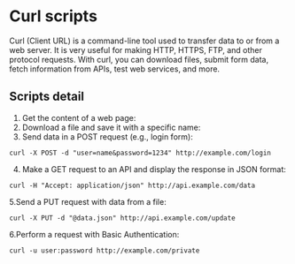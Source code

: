 # Curl scripts
Curl (Client URL) is a command-line tool used to transfer data to or from a web server. It is very useful for making HTTP, HTTPS, FTP, and other protocol requests. With curl, you can download files, submit form data, fetch information from APIs, test web services, and more.

## Scripts detail
1. Get the content of a web page:
2. Download a file and save it with a specific name:
3. Send data in a POST request (e.g., login form):
```
curl -X POST -d "user=name&password=1234" http://example.com/login
```

4. Make a GET request to an API and display the response in JSON format:
```
curl -H "Accept: application/json" http://api.example.com/data
```

5.Send a PUT request with data from a file:
```
curl -X PUT -d "@data.json" http://api.example.com/update
```

6.Perform a request with Basic Authentication:
```
curl -u user:password http://example.com/private
```